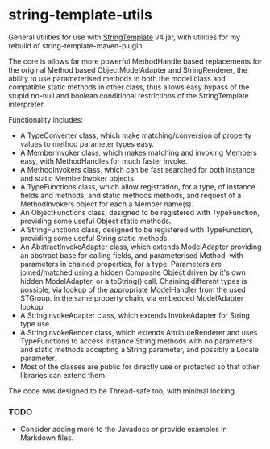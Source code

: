 # string-template-utils
General utilities for use with [StringTemplate](http://www.stringtemplate.org/) v4 jar, with utilities for my rebuild of string-template-maven-plugin

The core is allows far more powerful MethodHandle based replacements for the original Method based ObjectModelAdapter
and StringRenderer, the ability to use parameterised methods in both the model class and compatible static methods in
other class, thus allows easy bypass of the stupid no-null and boolean conditional restrictions of the StringTemplate
interpreter.

Functionality includes:
- A TypeConverter class, which make matching/conversion of property values to method parameter types easy.
- A MemberInvoker class, which makes matching and invoking Members easy, with MethodHandles for much faster invoke.
- A MethodInvokers class, which can be fast searched for both instance and static MemberInvoker objects.
- A TypeFunctions class, which allow registration, for a type, of instance fields and methods, and static methods
  methods, and request of a MethodInvokers object for each a Member name(s).
- An ObjectFunctions class, designed to be registered with TypeFunction, providing some useful Object static methods.
- A StringFunctions class, designed to be registered with TypeFunction, providing some useful String static methods.
- An AbstractInvokeAdapter class, which extends ModelAdapter providing an abstract base for calling fields,
  and parameterised Method, with parameters in chained properties, for a type.  Parameters are joined/matched using a
  hidden Composite Object driven by it's own hidden ModelAdapter, or a toString() call.  Chaining different types is
  possible, via lookup of the appropriate ModelHandler from the used STGroup.
  in the same property chain, via embedded ModelAdapter lookup.
- A StringInvokeAdapter class, which extends InvokeAdapter for String type use.
- A StringInvokeRender class, which extends AttributeRenderer and uses TypeFunctions to access instance String methods
  with no parameters and static methods accepting a String parameter, and possibly a Locale parameter.
- Most of the classes are public for directly use or protected so that other libraries can extend them.

The code was designed to be Thread-safe too, with minimal locking.

### TODO
- Consider adding more to the Javadocs or provide examples in Markdown files.
